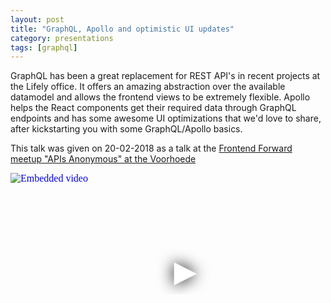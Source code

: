 ```yaml
---
layout: post
title: "GraphQL, Apollo and optimistic UI updates"
category: presentations
tags: [graphql]
---
```


GraphQL has been a great replacement for REST API's in recent projects at the Lifely office. It offers an amazing abstraction over the available datamodel and allows the frontend views to be extremely flexible. Apollo helps the React components get their required data through GraphQL endpoints and has some awesome UI optimizations that we'd love to share, after kickstarting you with some GraphQL/Apollo basics.

This talk was given on 20-02-2018 as a talk at the [Frontend Forward meetup "APIs Anonymous" at the Voorhoede](https://www.meetup.com/Front-end-Forward/events/242532650/)

<iframe
  width="560"
  height="315"
  src="https://www.youtube.com/embed/atd4lUiyfnU"
  srcdoc="<style>*{padding:0;margin:0;overflow:hidden}html,body{height:100%}img,span{position:absolute;width:100%;top:0;bottom:0;margin:auto}span{height:1.5em;text-align:center;font:48px/1.5 sans-serif;color:white;text-shadow:0 0 0.5em black}</style><a href=https://www.youtube.com/embed/atd4lUiyfnU?autoplay=1><img src=https://img.youtube.com/vi/atd4lUiyfnU/hqdefault.jpg alt='Embedded video'><span>▶</span></a>"
  frameborder="0"
  allow="accelerometer; autoplay; encrypted-media; gyroscope; picture-in-picture"
  allowfullscreen
  title="Embedded video"
></iframe>
